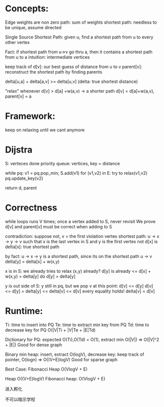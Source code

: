 # Concepts:
Edge weights are non zero
path: sum of weights
shortest path: needless to be unique, assume directed

Single Source Shortest Path: given u, find a shortest path from u to every other vertex

Fact: if shortest path from u->v go thru a, then it contains a shortest path from u to a
intuition: intermediate vertices

keep track of 
d[v]: our best guess of distance from u to v
parent[v]: reconstruct the shortest path by finding parents

delta[u,a] + delta[a,v] >= delta[u,v] (delta: true shortest distance)

"relax"
whenever d[v] > d[a] +w(a,v) -> a shorter path d[v] = d[a]+w(a,v), parent[v] = a

# Framework:
keep on relaxing until we cant anymore

# Dijstra
S: verteces done
priority queue: vertices, key = distance

while pq:
    v1 = pq.pop_min; S.add(v1)
    for (v1,v2) in E:
        try to relax(v1,v2)
    pq.update_key(v2)

return d, parent

# Correctness
while loops runs V times; once a vertex added to S, never revisit
We prove d[v] and parent[v] must be correct when adding to S

contradiction: suppose not, v = the first violation vertex
shortest path: u -> x -> y -> v such that x is the last vertex in S and y is the first vertex not
d[x] is delta[x]: true shortest path

by fact: u -> x -> y is a shortest path, since its on the shortest path u -> v
delta[y] = delta[x] + w(x,y)

x is in S: we already tries to relax (x,y) already? d[y] is already <= d[x] + w(x,y) = delta[y]
do d[y] = delta[y]

y is out side of S: y still in pq, but we pop v at this point:
d[v] <= d[y]
d[v] <= d[y] = delta[y] <= delta[v] <= d[v]
every equality holds! delta[v] = d[v]

# Runtime:
Ti: time to insert into PQ
Te: time to extract min key from PQ
Td: time to decrease key for PQ
O(|V|Ti + |V|Te + |E|Td)

Dictionary for PQ: expected O(Ti),O(Td) = O(1), extract min O(|V|) => O(|V|^2 + |E|)
Good for dense graph

Binary min heap: insert, extract O(logV), decrease key: keep track of pointer, O(logn) => O((V+E)logV)
Good for sparse graph

Best Case: Fibonacci Heap O(VlogV + E)



Heap O((V+E)logV)
Fibonacci heap: O(VlogV + E)

进入孵化

不可以暗示学校